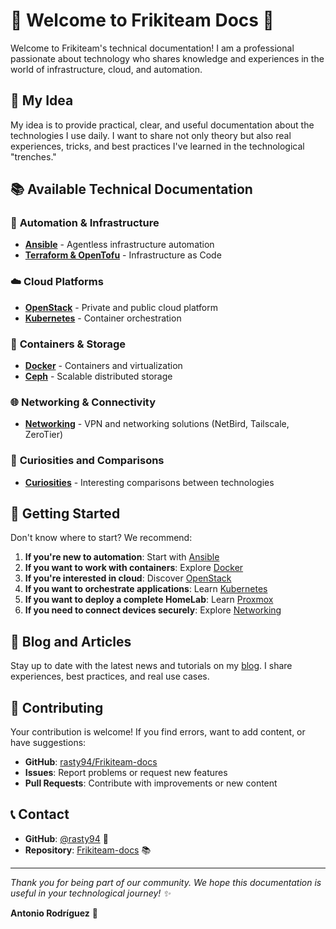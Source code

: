 # 🚀 Welcome to Frikiteam Docs 🚀

Welcome to Frikiteam's technical documentation! I am a professional passionate about technology who shares knowledge and experiences in the world of infrastructure, cloud, and automation.

## 🎯 My Idea

My idea is to provide practical, clear, and useful documentation about the technologies I use daily. I want to share not only theory but also real experiences, tricks, and best practices I've learned in the technological "trenches."

## 📚 Available Technical Documentation

### 🔧 **Automation & Infrastructure**
- **[Ansible](doc/ansible/ansible_base.md)** - Agentless infrastructure automation
- **[Terraform & OpenTofu](doc/terraform/terraform_base.md)** - Infrastructure as Code

### ☁️ **Cloud Platforms**
- **[OpenStack](doc/openstack/openstack_base.md)** - Private and public cloud platform
- **[Kubernetes](doc/kubernetes/kubernetes_base.md)** - Container orchestration

### 🐳 **Containers & Storage**
- **[Docker](doc/docker/docker_base.md)** - Containers and virtualization
- **[Ceph](doc/ceph/ceph_base.md)** - Scalable distributed storage

### 🌐 **Networking & Connectivity**
- **[Networking](doc/networking/index.md)** - VPN and networking solutions (NetBird, Tailscale, ZeroTier)

### 🎯 **Curiosities and Comparisons**
- **[Curiosities](doc/curiosidades/index.md)** - Interesting comparisons between technologies

## 🚀 Getting Started

Don't know where to start? We recommend:

1. **If you're new to automation**: Start with [Ansible](doc/ansible/ansible_base.md)
2. **If you want to work with containers**: Explore [Docker](doc/docker/docker_base.md)
3. **If you're interested in cloud**: Discover [OpenStack](doc/openstack/openstack_base.md)
4. **If you want to orchestrate applications**: Learn [Kubernetes](doc/kubernetes/kubernetes_base.md)
5. **If you want to deploy a complete HomeLab**: Learn [Proxmox](doc/proxmox/proxmox_base.md)
6. **If you need to connect devices securely**: Explore [Networking](doc/networking/index.md)

## 📖 Blog and Articles

Stay up to date with the latest news and tutorials on my [blog](https://frikiteam.es). I share experiences, best practices, and real use cases.

## 🤝 Contributing

Your contribution is welcome! If you find errors, want to add content, or have suggestions:

- **GitHub**: [rasty94/Frikiteam-docs](https://github.com/rasty94/Frikiteam-docs)
- **Issues**: Report problems or request new features
- **Pull Requests**: Contribute with improvements or new content

## 📞 Contact

- **GitHub**: [@rasty94](https://github.com/rasty94) 🐙
- **Repository**: [Frikiteam-docs](https://github.com/rasty94/Frikiteam-docs) 📚

---

*Thank you for being part of our community. We hope this documentation is useful in your technological journey! ✨*

**Antonio Rodríguez** 🚀